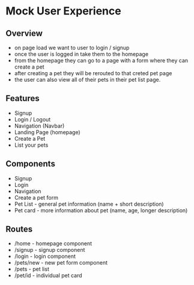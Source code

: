 # Mock User Experience 

## Overview
* on page load we want to user to login / signup
* once the user is logged in take them to the homepage 
* from the homepage they can go to a page with a form where they can create a pet
* after creating a pet they will be rerouted to that creted pet page
* the user can also view all of their pets in their pet list page. 

## Features 
* Signup 
* Login / Logout
* Navigation (Navbar) 
* Landing Page (homepage)
* Create a Pet
* List your pets 

## Components
* Signup 
* Login
* Navigation
* Create a pet form 
* Pet List - general pet information (name + short description)
* Pet card - more information about pet (name, age, longer description) 

## Routes 
* /home - homepage component
* /signup - signup component 
* /login - login component 
* /pets/new - new pet form component 
* /pets - pet list 
* /pet/id - individual pet card 
